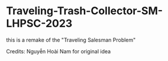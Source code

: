 # Traveling-Trash-Collector-SM-LHPSC-2023
this is a remake of the "Traveling Salesman Problem"

Credits: Nguyễn Hoài Nam for original idea
